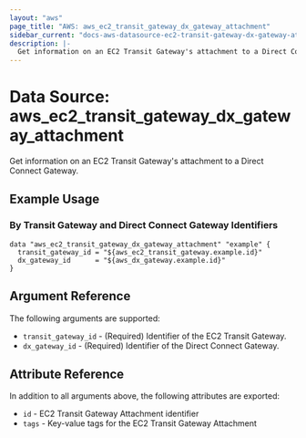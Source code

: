 ```yaml
---
layout: "aws"
page_title: "AWS: aws_ec2_transit_gateway_dx_gateway_attachment"
sidebar_current: "docs-aws-datasource-ec2-transit-gateway-dx-gateway-attachment"
description: |-
  Get information on an EC2 Transit Gateway's attachment to a Direct Connect Gateway
---
```


# Data Source: aws_ec2_transit_gateway_dx_gateway_attachment

Get information on an EC2 Transit Gateway's attachment to a Direct Connect Gateway.

## Example Usage

### By Transit Gateway and Direct Connect Gateway Identifiers

```hcl
data "aws_ec2_transit_gateway_dx_gateway_attachment" "example" {
  transit_gateway_id = "${aws_ec2_transit_gateway.example.id}"
  dx_gateway_id      = "${aws_dx_gateway.example.id}"
}
```

## Argument Reference

The following arguments are supported:

* `transit_gateway_id` - (Required) Identifier of the EC2 Transit Gateway.
* `dx_gateway_id` - (Required) Identifier of the Direct Connect Gateway.

## Attribute Reference

In addition to all arguments above, the following attributes are exported:

* `id` - EC2 Transit Gateway Attachment identifier
* `tags` - Key-value tags for the EC2 Transit Gateway Attachment
